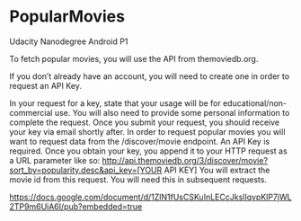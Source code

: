# PopularMovies
Udacity Nanodegree Android P1

To fetch popular movies, you will use the API from themoviedb.org.

If you don’t already have an account, you will need to create one in order to request an API Key.

In your request for a key, state that your usage will be for educational/non-commercial use. You will also need to provide some personal information to complete the request. Once you submit your request, you should receive your key via email shortly after.
In order to request popular movies you will want to request data from the /discover/movie endpoint. An API Key is required.
Once you obtain your key, you append it to your HTTP request as a URL parameter like so:
http://api.themoviedb.org/3/discover/movie?sort_by=popularity.desc&api_key=[YOUR API KEY]
You will extract the movie id from this request. You will need this in subsequent requests.

https://docs.google.com/document/d/1ZlN1fUsCSKuInLECcJkslIqvpKlP7jWL2TP9m6UiA6I/pub?embedded=true
